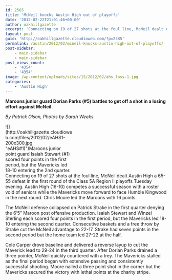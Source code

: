 ```yaml
---
id: 2585
title: 'McNeil knocks Austin High out of playoffs'
date: '2012-02-22T21:01:46+00:00'
author: oakhillgazette
excerpt: 'Connecting on 19 of 27 shots at the foul line, McNeil dealt Austin High a 65-55 defeat in the first round of the Class 5A Region II playoffs Tuesday evening. Austin High (16-10) competes a successful season with a roster void of seniors while the Mavericks move forward to face Humble Kingwood in the next round. Chris Moore led the Maroons with 16 points.'
layout: post
guid: 'http://oakhillgazette.cloudioweb.com/?p=2585'
permalink: /austin/2012/02/mcneil-knocks-austin-high-out-of-playoffs/
post-sidebar:
    - main-sidebar
    - main-sidebar
post_views_count:
    - '4354'
    - '4354'
image: /wp-content/uploads/sites/15/2012/02/ahs_loss-1.jpg
categories:
    - 'Austin High'
---
```


**Maroons junior guard Dorian Parks (#5) battles to get off a shot in a losing effort against McNeil.**

*By Patrick Olson, Photos by Sarah Weeks*

<div class="wp-caption alignright" id="attachment_2588" style="width: 210px">![](http://oakhillgazette.cloudioweb.com/files/2012/02/eAHS1-200x300.jpg "eAHS#1)")Maroons junior point guard Isaiah Stewart (#1) scored four points in the first period, but the Mavericks led 18-10 entering the 2nd quarter.

</div>Connecting on 19 of 27 shots at the foul line, McNeil dealt Austin High a 65-55 defeat in the first round of the Class 5A Region II playoffs Tuesday evening. Austin High (16-10) competes a successful season with a roster void of seniors while the Mavericks move forward to face Humble Kingwood in the next round. Chris Moore led the Maroons with 16 points.

The McNeil defense collapsed on Patrick Strake in the first quarter denying the 6’5” Maroon post offensive production. Isaiah Stewart and Winzel Sterling each scored four points in the first period, but the Mavericks led 18-10 entering the second quarter. Consecutive baskets and a free throw by Strake cut the McNeil advantage to 22-17. Strake had seven points in the second period but the home team led 27-22 at the half.

Cole Carper drove baseline and delivered a reverse layup to cut the Maverick lead to 29-24 in the third quarter. After Dorian Parks drained a three pointer, McNeil quickly countered with a trey. The Mavericks stalled as the final period began with extensive passing and consistently successful shooting. Moore nailed a three point shot in the corner but the Mavericks secured the victory with lethal points at the charity stripe.